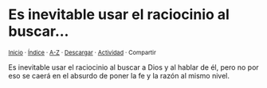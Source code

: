 # Es inevitable usar el raciocinio al buscar...
<sup>[Inicio](../../../../index.md) · [Índice](../../../../indices/reflexiones.md) · [A-Z](../../../../indices/alfabetico.md) · <a href="../../../../¶¶¶" download="jucardus-¶¶¶">Descargar</a> · [Actividad](../../../../indices/actividad.md) · Compartir</sup>

Es inevitable usar el raciocinio al buscar a Dios y al hablar de él, pero no por eso se caerá en el absurdo de poner la fe y la razón al mismo nivel.

